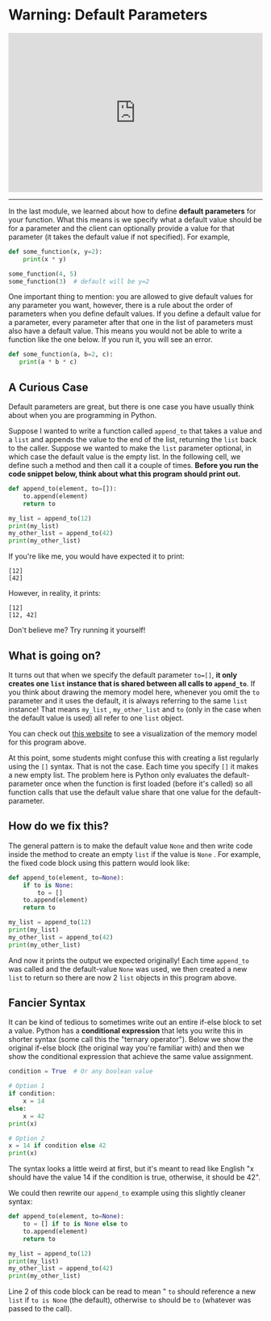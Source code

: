 # Warning: Default Parameters

<div style="position: relative; padding-bottom: 62.5%; height: 0;">
    <iframe src="https://www.loom.com/embed/495504e315c04f199f3f8756f37eb053?sharedAppSource=personal_library" frameborder="0" webkitallowfullscreen mozallowfullscreen allowfullscreen style="position: absolute; top: 0; left: 0; width: 100%; height: 100%;"></iframe>
</div>

---

In the last module, we learned about how to define **default parameters** for your function. What this means is we specify what a default value should be for a parameter and the client can optionally provide a value for that parameter (it takes the default value if not specified). For example,

```python
def some_function(x, y=2):
    print(x * y)

some_function(4, 5)
some_function(3)  # default will be y=2
```

One important thing to mention: you are allowed to give default values for any parameter you want, however, there is a rule about the order of parameters when you define default values. If you define a default value for a parameter, every parameter after that one in the list of parameters must also have a default value. This means you would not be able to write a function like the one below. If you run it, you will see an error.

```python
def some_function(a, b=2, c):
   print(a * b * c)
```

## A Curious Case

Default parameters are great, but there is one case you have usually think about when you are programming in Python.

Suppose I wanted to write a function called `append_to` that takes a value and a `list` and appends the value to the end of the list, returning the `list` back to the caller. Suppose we wanted to make the `list` parameter optional, in which case the default value is the empty list. In the following cell, we define such a method and then call it a couple of times. **Before you run the code snippet below, think about what this program should print out.**

```python
def append_to(element, to=[]):
    to.append(element)
    return to

my_list = append_to(12)
print(my_list)
my_other_list = append_to(42)
print(my_other_list)
```

If you're like me, you would have expected it to print:

```text
[12]
[42]
```

However, in reality, it prints:

```text
[12]
[12, 42]
```

Don't believe me? Try running it yourself!

## What is going on?

It turns out that when we specify the default parameter `to=[]`, **it only creates one `list` instance that is shared between all calls to `append_to`**. If you think about drawing the memory model here, whenever you omit the `to` parameter and it uses the default, it is always referring to the same `list` instance! That means `my_list` , `my_other_list` and `to` (only in the case when the default value is used) all refer to one `list` object.

You can check out [this website](http://www.pythontutor.com/live.html#code=some_list%20%3D%20%5B1,%202,%203%5D%0Aempty_list%20%3D%20%5B%5D%0A%0Adef%20append_to%28val,%20to%3D%5B%5D%29%3A%0A%20%20%20%20to.append%28val%29%0A%20%20%20%20return%20to%0A%20%20%0A%23%20Try%20passing%20in%20an%20existing%20list%20%0Aappend_to%284,%20some_list%29%0A%0A%23%20Now%20use%20defaults%0Amy_first_list%20%3D%20append_to%2812%29%0Aprint%28my_first_list%29%0A%0Amy_second_list%20%3D%20append_to%2842%29%0Aprint%28my_second_list%29&cumulative=false&curInstr=20&heapPrimitives=nevernest&mode=display&origin=opt-live.js&py=3&rawInputLstJSON=%5B%5D&textReferences=false) to see a visualization of the memory model for this program above.

At this point, some students might confuse this with creating a list regularly using the `[]` syntax. That is not the case. Each time you specify `[]` it makes a new empty list. The problem here is Python only evaluates the default-parameter once when the function is first loaded (before it's called) so all function calls that use the default value share that one value for the default-parameter.

## How do we fix this?

The general pattern is to make the default value `None` and then write code inside the method to create an empty `list` if the value is `None` . For example, the fixed code block using this pattern would look like:

```python
def append_to(element, to=None):
    if to is None:
        to = []
    to.append(element)
    return to

my_list = append_to(12)
print(my_list)
my_other_list = append_to(42)
print(my_other_list)
```

And now it prints the output we expected originally! Each time `append_to` was called and the default-value `None` was used, we then created a new `list` to return so there are now 2 `list` objects in this program above.

## Fancier Syntax

It can be kind of tedious to sometimes write out an entire if-else block to set a value. Python has a **conditional expression** that lets you write this in shorter syntax (some call this the "ternary operator"). Below we show the original if-else block (the original way you're familiar with) and then we show the conditional expression that achieve the same value assignment.

```python
condition = True  # Or any boolean value

# Option 1
if condition:
    x = 14
else:
    x = 42
print(x)

# Option 2
x = 14 if condition else 42
print(x)
```

The syntax looks a little weird at first, but it's meant to read like English "x should have the value 14 if the condition is true, otherwise, it should be 42".

We could then rewrite our `append_to` example using this slightly cleaner syntax:

```python
def append_to(element, to=None):
    to = [] if to is None else to
    to.append(element)
    return to

my_list = append_to(12)
print(my_list)
my_other_list = append_to(42)
print(my_other_list)
```

Line 2 of this code block can be read to mean " `to` should reference a new `list` if `to is None` (the default), otherwise `to` should be `to` (whatever was passed to the call).
